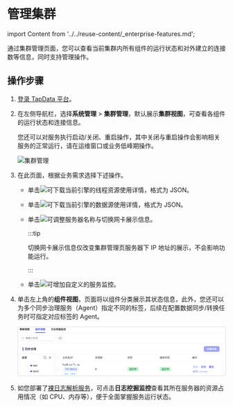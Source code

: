 # 管理集群

import Content from '../../reuse-content/_enterprise-features.md';

<Content />

通过集群管理页面，您可以查看当前集群内所有组件的运行状态和对外建立的连接数等信息，同时支持管理操作。



## 操作步骤

1. [登录 TapData 平台](../log-in.md)。

2. 在左侧导航栏，选择**系统管理** > **集群管理**，默认展示**集群视图**，可查看各组件的运行状态和连接信息。

   您还可以对服务执行启动/关闭、重启操作，其中关闭与重启操作会影响相关服务的正常运行，请在运维窗口或业务低峰期操作。

   ![集群管理](../../images/manage_cluster_1.png)

3. 在此页面，根据业务需求选择下述操作。

   * 单击![](../../images/process_monitor_icon.png)可下载当前引擎的线程资源使用详情，格式为 JSON。

   * 单击![](../../images/data_source_monitor_icon.png)可下载当前引擎的数据源使用详情，格式为 JSON。

   * 单击![](../../images/cluster_setting_icon.png)可调整服务器名称与切换网卡展示信息。

     :::tip

     切换网卡展示信息仅改变集群管理页服务器下 IP 地址的展示，不会影响功能运行。

     :::

   * 单击![](../../images/cluster_add_icon.png)可增加自定义的服务监控。

4. 单击左上角的**组件视图**，页面将以组件分类展示其状态信息，此外，您还可以为多个同步治理服务（Agent）指定不同的标签，后续在配置数据同步/转换任务时可指定对应标签的 Agent。

   ![组件视图](../../images/components.png)
   
5. 如您部署了[裸日志解析服务](../../case-practices/best-practice/raw-logs-solution.md)，可点击**日志挖掘监控**查看其所在服务器的资源占用情况（如 CPU、内存等），便于全面掌握服务运行状态。